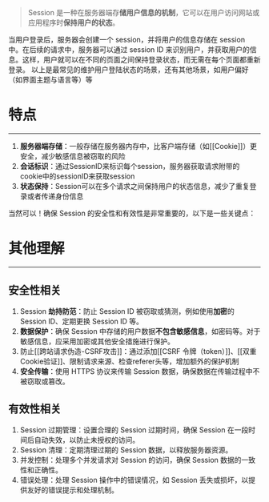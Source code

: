 >Session 是一种在服务器端存**储用户信息的机制**，它可以在用户访问网站或应用程序时**保持用户的状态**。

当用户登录后，服务器会创建一个 session，并将用户的信息存储在 session 中。在后续的请求中，服务器可以通过 session ID 来识别用户，并获取用户的信息。这样，用户就可以在不同的页面之间保持登录状态，而无需在每个页面都重新登录。
以上是最常见的维护用户登陆状态的场景，还有其他场景，如用户偏好（如界面主题与语言等）等

# 特点
---
1. **服务器端存储**：一般存储在服务器内存中，比客户端存储（如[[Cookie]]）更安全，减少敏感信息被窃取的风险
2. **会话标识**：通过SessionID来标识每个session，服务器获取请求附带的cookie中的sessionID来获取session
3. **状态保持**：Session可以在多个请求之间保持用户的状态信息，减少了重复登录或者传递身份信息

当然可以！确保 Session 的安全性和有效性是非常重要的，以下是一些关键点：

# 其他理解
---
## 安全性相关
1. Session **劫持防范**：防止 Session ID 被窃取或猜测，例如使用**加密**的 Session ID、定期更换 Session ID 等。
2. **数据保护**：确保 Session 中存储的用户数据**不包含敏感信息**，如密码等。对于敏感信息，应采用加密或其他安全措施进行保护。
3. 防止[[跨站请求伪造-CSRF攻击]]：通过添加[[CSRF 令牌（token）]]、[[双重Cookie验证]]、限制请求来源、检查referer头等，增加额外的保护机制
4. **安全传输**：使用 HTTPS 协议来传输 Session 数据，确保数据在传输过程中不被窃取或篡改。
## 有效性相关
1. Session 过期管理：设置合理的 Session 过期时间，确保 Session 在一段时间后自动失效，以防止未授权的访问。
2. Session 清理：定期清理过期的 Session 数据，以释放服务器资源。
3. 并发控制：处理多个并发请求对 Session 的访问，确保 Session 数据的一致性和正确性。
4. 错误处理：处理 Session 操作中的错误情况，如 Session 丢失或损坏，以提供友好的错误提示和处理机制。
